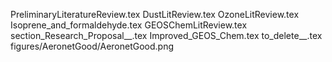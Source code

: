 PreliminaryLiteratureReview.tex
DustLitReview.tex
OzoneLitReview.tex
Isoprene_and_formaldehyde.tex
GEOSChemLitReview.tex
section_Research_Proposal__.tex
Improved_GEOS_Chem.tex
to_delete__.tex
figures/AeronetGood/AeronetGood.png
